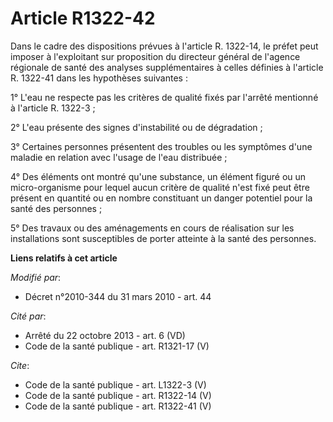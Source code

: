 # Article R1322-42

Dans le cadre des dispositions prévues à l'article R. 1322-14, le préfet peut imposer à l'exploitant sur proposition du
directeur général de l'agence régionale de santé des analyses supplémentaires à celles définies à l'article R. 1322-41 dans
les hypothèses suivantes : 

1° L'eau ne respecte pas les critères de qualité fixés par l'arrêté mentionné à l'article R. 1322-3 ; 

2° L'eau présente des signes d'instabilité ou de dégradation ; 

3° Certaines personnes présentent des troubles ou les symptômes d'une maladie en relation avec l'usage de l'eau distribuée ; 

4° Des éléments ont montré qu'une substance, un élément figuré ou un micro-organisme pour lequel aucun critère de qualité
n'est fixé peut être présent en quantité ou en nombre constituant un danger potentiel pour la santé des personnes ; 

5° Des travaux ou des aménagements en cours de réalisation sur les installations sont susceptibles de porter atteinte à la
santé des personnes.

**Liens relatifs à cet article**

_Modifié par_:

  - Décret n°2010-344 du 31 mars 2010 - art. 44

_Cité par_:

  - Arrêté du 22 octobre 2013 - art. 6 (VD)
  - Code de la santé publique - art. R1321-17 (V)

_Cite_:

  - Code de la santé publique - art. L1322-3 (V)
  - Code de la santé publique - art. R1322-14 (V)
  - Code de la santé publique - art. R1322-41 (V)
